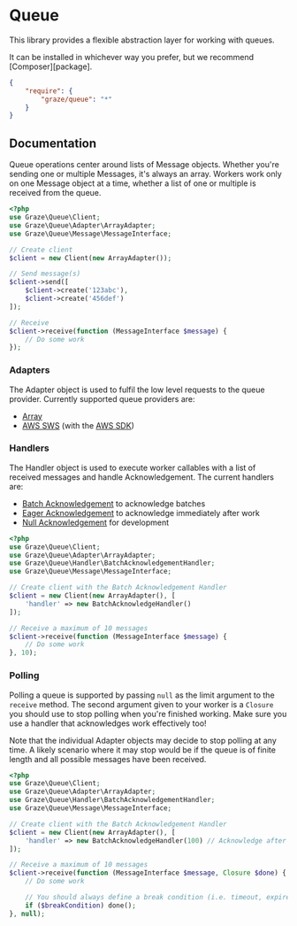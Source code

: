 # Queue

This library provides a flexible abstraction layer for working with queues.

It can be installed in whichever way you prefer, but we recommend [Composer][package].
```json
{
    "require": {
        "graze/queue": "*"
    }
}
```

## Documentation
Queue operations center around lists of Message objects. Whether you're sending
one or multiple Messages, it's always an array. Workers work only on one Message
object at a time, whether a list of one or multiple is received from the queue.
```php
<?php
use Graze\Queue\Client;
use Graze\Queue\Adapter\ArrayAdapter;
use Graze\Queue\Message\MessageInterface;

// Create client
$client = new Client(new ArrayAdapter());

// Send message(s)
$client->send([
    $client->create('123abc'),
    $client->create('456def')
]);

// Receive
$client->receive(function (MessageInterface $message) {
    // Do some work
});
```

### Adapters
The Adapter object is used to fulfil the low level requests to the queue
provider. Currently supported queue providers are:
 - [Array](src/Adapter/ArrayAdapter.php)
 - [AWS SWS](src/Adapter/SqsAdapter.php) (with the [AWS SDK](http://aws.amazon.com/sdk-for-php/))

### Handlers
The Handler object is used to execute worker callables with a list of received
messages and handle Acknowledgement. The current handlers are:
 - [Batch Acknowledgement](src/Handler/BatchAcknowledgementHandler.php) to acknowledge batches
 - [Eager Acknowledgement](src/Handler/EagerAcknowledgementHandler.php) to acknowledge immediately after work
 - [Null Acknowledgement](src/Handler/NullAcknowledgementHandler.php) for development

```php
<?php
use Graze\Queue\Client;
use Graze\Queue\Adapter\ArrayAdapter;
use Graze\Queue\Handler\BatchAcknowledgementHandler;
use Graze\Queue\Message\MessageInterface;

// Create client with the Batch Acknowledgement Handler
$client = new Client(new ArrayAdapter(), [
    'handler' => new BatchAcknowledgeHandler()
]);

// Receive a maximum of 10 messages
$client->receive(function (MessageInterface $message) {
    // Do some work
}, 10);
```

### Polling
Polling a queue is supported by passing `null` as the limit argument to the
`receive` method. The second argument given to your worker is a `Closure` you
should use to stop polling when you're finished working. Make sure you use a
handler that acknowledges work effectively too!

Note that the individual Adapter objects may decide to stop polling at any time.
A likely scenario where it may stop would be if the queue is of finite length
and all possible messages have been received.
```php
<?php
use Graze\Queue\Client;
use Graze\Queue\Adapter\ArrayAdapter;
use Graze\Queue\Handler\BatchAcknowledgementHandler;
use Graze\Queue\Message\MessageInterface;

// Create client with the Batch Acknowledgement Handler
$client = new Client(new ArrayAdapter(), [
    'handler' => new BatchAcknowledgeHandler(100) // Acknowledge after 100 messages
]);

// Receive a maximum of 10 messages
$client->receive(function (MessageInterface $message, Closure $done) {
    // Do some work

    // You should always define a break condition (i.e. timeout, expired session, etc)
    if ($breakCondition) done();
}, null);
```
